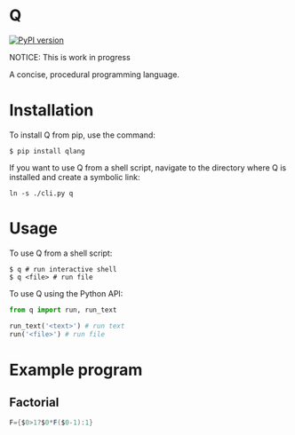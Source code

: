 # Q
[![PyPI version](https://badge.fury.io/py/qlang.svg)](https://badge.fury.io/py/qlang)

NOTICE: This is work in progress

A concise, procedural programming language.

# Installation
To install Q from pip, use the command:

```
$ pip install qlang
```

If you want to use Q from a shell script, navigate to the directory where Q is installed and create a symbolic link:

```
ln -s ./cli.py q
```

# Usage
To use Q from a shell script:

```
$ q # run interactive shell
$ q <file> # run file
```

To use Q using the Python API:

```python
from q import run, run_text

run_text('<text>') # run text
run('<file>') # run file
```


# Example program

## Factorial

```java
F={$0>1?$0*F($0-1):1}
```
